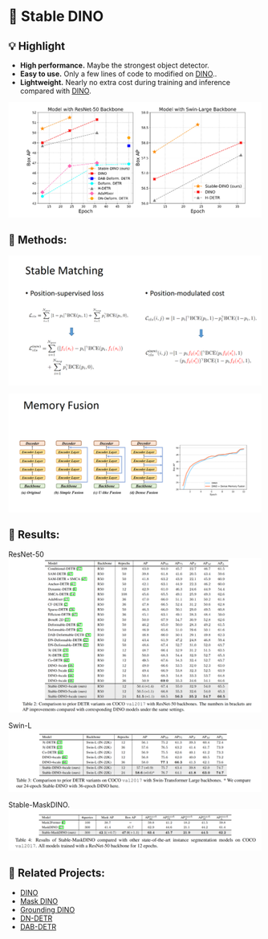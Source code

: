 # :dragon_face: Stable DINO

## :bulb: Highlight
- **High performance.** Maybe the strongest object detector.
- **Easy to use.** Only a few lines of code to modified on [DINO](https://github.com/IDEA-Research/DINO)..
- **Lightweight.** Nearly no extra cost during training and inference compared with [DINO](https://github.com/IDEA-Research/DINO).

![Performance](assets/performance.png)


## :open_book: Methods:
![stable matching](assets/stable_matching.png)

![memory fusion](assets/memory_fusion.png)

## :fries: Results:
ResNet-50
![R50](assets/R50.png)

Swin-L
![swinl](assets/swinl.png)

Stable-MaskDINO. 
![smd](assets/stable_maskdino.png)

## :poultry_leg: Related Projects:
- [DINO](https://github.com/IDEA-Research/DINO)
- [Mask DINO](https://github.com/IDEA-Research/MaskDINO)
- [Grounding DINO](https://github.com/IDEA-Research/GroundingDINO)
- [DN-DETR](https://github.com/IDEA-Research/DN-DETR)
- [DAB-DETR](https://github.com/IDEA-Research/DAB-DETR)

